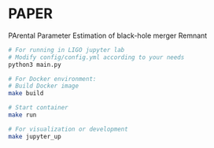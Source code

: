 # PAPER
PArental Parameter Estimation of black-hole merger Remnant

```bash
# For running in LIGO jupyter lab
# Modify config/config.yml according to your needs
python3 main.py
```

```bash
# For Docker environment:
# Build Docker image
make build

# Start container
make run

# For visualization or development
make jupyter_up
```
